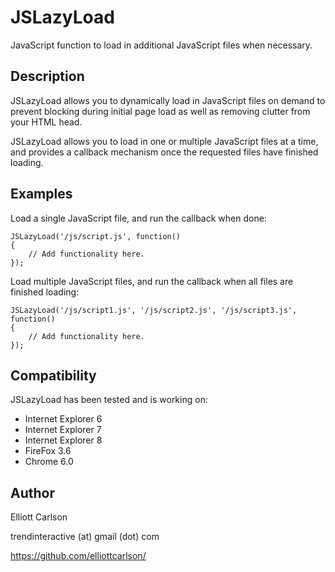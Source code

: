 JSLazyLoad
==========

JavaScript function to load in additional JavaScript files when necessary.

Description
-----------

JSLazyLoad allows you to dynamically load in JavaScript files on demand to
prevent blocking during initial page load as well as removing clutter from
your HTML head.

JSLazyLoad allows you to load in one or multiple JavaScript files at a time,
and provides a callback mechanism once the requested files have finished loading.

Examples
--------

Load a single JavaScript file, and run the callback when done:

    JSLazyLoad('/js/script.js', function()
    {
        // Add functionality here.
    });

Load multiple JavaScript files, and run the callback when all files are finished loading:

    JSLazyLoad('/js/script1.js', '/js/script2.js', '/js/script3.js', function()
    {
        // Add functionality here.
    });


Compatibility
-------------

JSLazyLoad has been tested and is working on:

* Internet Explorer 6
* Internet Explorer 7
* Internet Explorer 8
* FireFox 3.6
* Chrome 6.0

Author
------

Elliott Carlson

trendinteractive (at) gmail (dot) com

https://github.com/elliottcarlson/